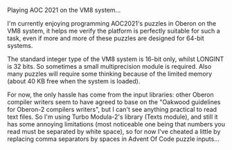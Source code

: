 Playing AOC 2021 on the VM8 system...

I'm currently enjoying programming AOC2021's puzzles in Oberon on the VM8 system, 
it helps me verify the platform is perfectly suitable for such a task, even if more and more of these puzzles are designed
for 64-bit systems.

The standard integer type of the VM8 system is 16-bit only, whilst LONGINT is 32 bits. So sometimes a small multiprecision module is required.
Also many puzzles will require some thinking because of the limited memory (about 40 KB free when the system is loaded).

For now, the only hassle has come from the input libraries: other Oberon compiler writers seem to have agreed to base on the "Oakwood guidelines for Oberon-2 compilers writers", but I can't see anything practical to read text files. So I'm using Turbo Modula-2's library (Texts module), and still it has some annoying limitations (most noticeable one being that numbers you read must be separated by white space), so for now I've cheated a little by replacing comma separators by spaces in Advent Of Code puzzle inputs...
